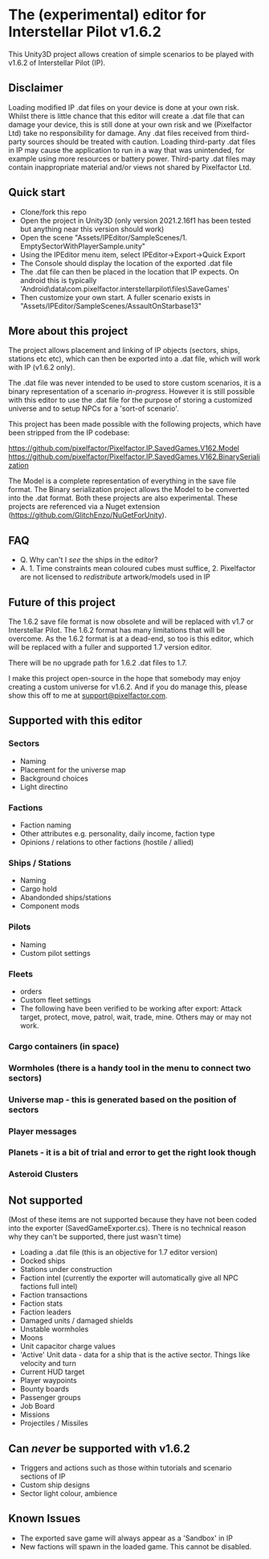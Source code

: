 # The (experimental) editor for Interstellar Pilot v1.6.2

This Unity3D project allows creation of simple scenarios to be played with v1.6.2 of Interstellar Pilot (IP).

## Disclaimer
Loading modified IP .dat files on your device is done at your own risk. Whilst there is little chance that this editor will create a .dat file that can damage your device, this is still done at your own risk and we (Pixelfactor Ltd) take no responsibility for damage.
Any .dat files received from third-party sources should be treated with caution. Loading third-party .dat files in IP may cause the application to run in a way that was unintended, for example using more resources or battery power. Third-party .dat files may contain inappropriate material and/or views not shared by Pixelfactor Ltd.

## Quick start

- Clone/fork this repo
- Open the project in Unity3D (only version 2021.2.16f1 has been tested but anything near this version should work)
- Open the scene "Assets/IPEditor/SampleScenes/1. EmptySectorWithPlayerSample.unity"
- Using the IPEditor menu item, select IPEditor->Export->Quick Export
- The Console should display the location of the exported .dat file
- The .dat file can then be placed in the location that IP expects. On android this is typically 'Android\data\com.pixelfactor.interstellarpilot\files\SaveGames'
- Then customize your own start. A fuller scenario exists in "Assets/IPEditor/SampleScenes/AssaultOnStarbase13"

## More about this project
The project allows placement and linking of IP objects (sectors, ships, stations etc etc), which can then be exported into a .dat file, which will work with IP (v1.6.2 only).

The .dat file was never intended to be used to store custom scenarios, it is a binary representation of a scenario _in-progress_. However it is still possible with this editor to use the .dat file for the purpose of storing a customized universe and to setup NPCs for a 'sort-of scenario'.

This project has been made possible with the following projects, which have been stripped from the IP codebase:

https://github.com/pixelfactor/Pixelfactor.IP.SavedGames.V162.Model
https://github.com/pixelfactor/Pixelfactor.IP.SavedGames.V162.BinarySerialization

The Model is a complete representation of everything in the save file format. The Binary serialization project allows the Model to be converted into the .dat format. Both these projects are also experimental. These projects are referenced via a Nuget extension (https://github.com/GlitchEnzo/NuGetForUnity).

## FAQ

- Q. Why can't I _see_ the ships in the editor?
- A. 1. Time constraints mean coloured cubes must suffice, 2. Pixelfactor are not licensed to _redistribute_ artwork/models used in IP


## Future of this project
The 1.6.2 save file format is now obsolete and will be replaced with v1.7 or Interstellar Pilot. The 1.6.2 format has many limitations that will be overcome. As the 1.6.2 format is at a dead-end, so too is this editor, which will be replaced with a fuller and supported 1.7 version editor. 

There will be no upgrade path for 1.6.2 .dat files to 1.7. 

I make this project open-source in the hope that somebody may enjoy creating a custom universe for v1.6.2. And if you do manage this, please show this off to me at support@pixelfactor.com.

## Supported with this editor

### Sectors
 - Naming
 - Placement for the universe map
 - Background choices
 - Light directino
 
### Factions
 - Faction naming
 - Other attributes e.g. personality, daily income, faction type
 - Opinions / relations to other factions (hostile / allied)

### Ships / Stations
 - Naming
 - Cargo hold
 - Abandonded ships/stations
 - Component mods
 
### Pilots
 - Naming
 - Custom pilot settings
 
### Fleets
 - orders 
 - Custom fleet settings
 - The following have been verified to be working after export: Attack target, protect, move, patrol, wait, trade, mine. Others may or may not work.

### Cargo containers (in space)
### Wormholes (there is a handy tool in the menu to connect two sectors)
### Universe map - this is generated based on the position of sectors
### Player messages
### Planets - it is a bit of trial and error to get the right look though
### Asteroid Clusters

## Not supported
(Most of these items are not supported because they have not been coded into the exporter (SavedGameExporter.cs). There is no technical reason why they can't be supported, there just wasn't time)

- Loading a .dat file (this is an objective for 1.7 editor version)
- Docked ships
- Stations under construction
- Faction intel (currently the exporter will automatically give all NPC factions full intel)
- Faction transactions
- Faction stats
- Faction leaders
- Damaged units / damaged shields
- Unstable wormholes
- Moons
- Unit capacitor charge values
- 'Active' Unit data - data for a ship that is the active sector. Things like velocity and turn
- Current HUD target
- Player waypoints
- Bounty boards
- Passenger groups
- Job Board
- Missions
- Projectiles / Missiles

## Can *never* be supported with v1.6.2

- Triggers and actions such as those within tutorials and scenario sections of IP
- Custom ship designs
- Sector light colour, ambience

## Known Issues

- The exported save game will always appear as a 'Sandbox' in IP
- New factions will spawn in the loaded game. This cannot be disabled.
